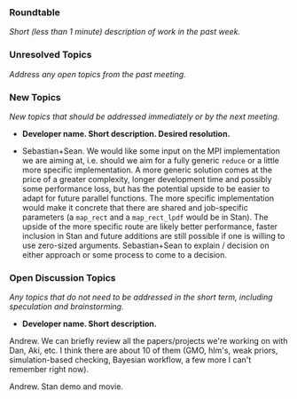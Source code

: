 ### Roundtable
_Short (less than 1 minute) description of work in the past week._


### Unresolved Topics
_Address any open topics from the past meeting._

### New Topics
_New topics that should be addressed immediately or by the next
meeting._

* __Developer name.  Short description.  Desired resolution.__

* Sebastian+Sean. We would like some input on the MPI implementation we are aiming at, i.e. should we aim for a fully generic `reduce` or a little more specific implementation. A more generic solution comes at the price of a greater complexity, longer development time and possibly some performance loss, but has the potential upside to be easier to adapt for future parallel functions. The more specific implementation would make it concrete that there are shared and job-specific parameters (a `map_rect` and a `map_rect_lpdf` would be in Stan). The upside of the more specific route are likely better performance, faster inclusion in Stan and future additions are still possible if one is willing to use zero-sized arguments. Sebastian+Sean to explain / decision on either approach or some process to come to a decision.

### Open Discussion Topics
_Any topics that do not need to be addressed in the short term,
including speculation and brainstorming._

* __Developer name.  Short description.__


Andrew.  We can briefly review all the papers/projects we're working on with Dan, Aki, etc.  I think there are about 10 of them (GMO, hlm's, weak priors, simulation-based checking, Bayesian workflow, a few more I can't remember right now).

Andrew.  Stan demo and movie.
